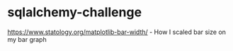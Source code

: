 # sqlalchemy-challenge

https://www.statology.org/matplotlib-bar-width/ - How I scaled bar size on my bar graph